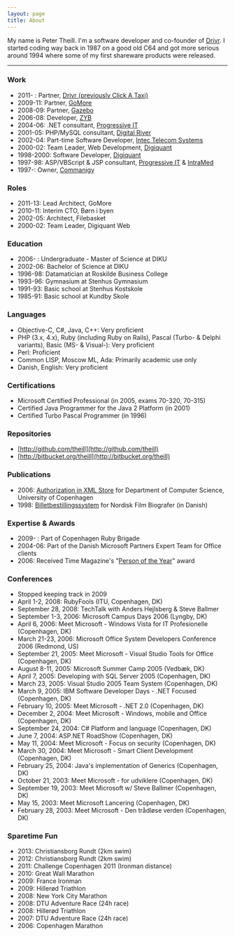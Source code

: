 ```yaml
---
layout: page
title: About
---
```


My name is Peter Theill. I'm a software developer and co-founder of [Drivr](http://drivr.com/). I started coding way back in 1987 on a good old C64 and got more serious around 1994 where some of my first shareware products were released.

---

### Work

* 2011- : Partner, [Drivr (previously Click A Taxi)](http://drivr.com)
* 2009-11: Partner, [GoMore](http://gomore.dk)
* 2008-09: Partner, [Gazebo](http://gzb.dk)
* 2006-08: Developer, [ZYB](http://zyb.com)
* 2004-06: .NET consultant, [Progressive IT](http://www.progressive.dk)
* 2001-05: PHP/MySQL consultant, [Digital River](http://www.digitalriver.com)
* 2002-04: Part-time Software Developer, [Intec Telecom Systems](http://www.intec-telecom-systems.com)
* 2000-02: Team Leader, Web Development, [Digiquant](http://www.digiquant.com)
* 1998-2000: Software Developer, [Digiquant](http://www.digiquant.com)
* 1997-98: ASP/VBScript & JSP consultant, [Progressive IT](http://www.progressive.dk) & [IntraMed](http://www.intramed.dk)
* 1997-: Owner, [Commanigy](http://commanigy.com)


### Roles

* 2011-13: Lead Architect, GoMore
* 2010-11: Interim CTO, Børn i byen
* 2002-05: Architect, Filebasket
* 2000-02: Team Leader, Digiquant Web


### Education

* 2006- : Undergraduate - Master of Science at DIKU
* 2002-06: Bachelor of Science at DIKU
* 1996-98: Datamatician at Roskilde Business College
* 1993-96: Gymnasium at Stenhus Gymnasium
* 1991-93: Basic school at Stenhus Kostskole
* 1985-91: Basic school at Kundby Skole


### Languages

* Objective-C, C#, Java, C++: Very proficient
* PHP (3.x, 4.x), Ruby (including Ruby on Rails), Pascal (Turbo- &amp; Delphi variants), Basic (MS- 
&amp; Visual-): Very proficient
* Perl: Proficient
* Common LISP, Moscow ML, Ada: Primarily academic use only
* Danish, English: Very proficient


### Certifications

* Microsoft Certified Professional (in 2005, exams 70-320, 70-315)
* Certified Java Programmer for the Java 2 Platform (in 2001)
* Certified Turbo Pascal Programmer (in 1996)


### Repositories

* [http://github.com/theill](http://github.com/theill)
* [http://bitbucket.org/theill](http://bitbucket.org/theill)


### Publications

* 2006: [Authorization in XML Store](/public/publications/authx.pdf) for Department of Computer Science, University of Copenhagen
* 1998: [Billetbestillingssystem](/public/publications/billetbestilling.pdf) for Nordisk Film Biografer (in Danish)


### Expertise & Awards

* 2009- : Part of Copenhagen Ruby Brigade
* 2004-06: Part of the Danish Microsoft Partners Expert Team for Office clients
* 2006: Received Time Magazine's "[Person of the Year](http://en.wikipedia.org/wiki/You_(Time_Person_of_the_Year))" award


### Conferences

* Stopped keeping track in 2009
* April 1-2, 2008: RubyFools (ITU, Copenhagen, DK)
* September 28, 2008: TechTalk with Anders Hejlsberg &amp; Steve Ballmer
* September 1-3, 2006: Microsoft Campus Days 2006 (Lyngby, DK)
* April 6, 2006: Meet Microsoft - Windows Vista for IT Profesionelle (Copenhagen, DK)
* March 21-23, 2006: Microsoft Office System Developers Conference 2006 (Redmond, US)
* September 21, 2005: Meet Microsoft - Visual Studio Tools for Office (Copenhagen, DK)
* August 8-11, 2005: Microsoft Summer Camp 2005 (Vedb<span lang="da">æ</span>k, DK)
* April 7, 2005: Developing with SQL Server 2005 (Copenhagen, DK)
* March 23, 2005: Visual Studio 2005 Team System (Copenhagen, DK)
* March 9, 2005: IBM Software Developer Days - .NET Focused (Copenhagen, DK)
* February 10, 2005: Meet Microsoft - .NET 2.0 (Copenhagen, DK)
* December 2, 2004: Meet Microsoft - Windows, mobile and Office (Copenhagen, DK)
* September 24, 2004: C# Platform and language (Copenhagen, DK)
* June 7, 2004: ASP.NET RoadShow (Copenhagen, DK)
* May 11, 2004: Meet Microsoft - Focus on security (Copenhagen, DK)
* March 30, 2004: Meet Microsoft - Smart Client Development (Copenhagen, DK)
* February 25, 2004: Java&#39;s implementation of Generics (Copenhagen, DK)
* October 21, 2003: Meet Microsoft - for udviklere (Copenhagen, DK)
* September 19, 2003: Meet Microsoft w/ Steve Ballmer (Copenhagen, DK)
* May 15, 2003: Meet Microsoft Lancering (Copenhagen, DK)
* February 28, 2003: Meet Microsoft - Den tr&aring;dl&oslash;se verden (Copenhagen, DK)


### Sparetime Fun

* 2013: Christiansborg Rundt (2km swim)
* 2012: Christiansborg Rundt (2km swim)
* 2011: Challenge Copenhagen 2011 (Ironman distance)
* 2010: Great Wall Marathon
* 2009: France Ironman
* 2009: Hillerød Triathlon
* 2008: New York City Marathon
* 2008: DTU Adventure Race (24h race)
* 2008: Hillerød Triathlon
* 2007: DTU Adventure Race (24h race)
* 2006: Copenhagen Marathon
